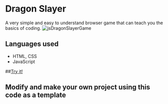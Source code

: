 # Dragon Slayer
A very simple and easy to understand browser game that can teach you the basics of coding.
![jsDragonSlayerGame](https://github.com/Geet2601/DragonSlayer/assets/138841476/71288e88-7469-4157-80ce-90c8195bc313)



## Languages used
- HTML, CSS
- JavaScript

##[Try it!](https://geet2601.github.io/DragonSlayer/)

## Modify and make your own project using this code as a template

